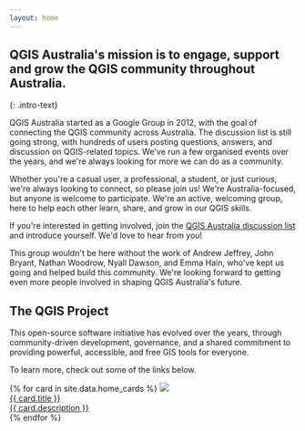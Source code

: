 ```yaml
---
layout: home
---
```


## QGIS Australia's mission is to engage, support and grow the QGIS community throughout Australia.
{: .intro-text}

QGIS Australia started as a Google Group in 2012, with the goal of connecting the QGIS community across Australia. The discussion list is still going strong, with hundreds of users posting questions, answers, and discussion on QGIS-related topics. We've run a few organised events over the years, and we're always looking for more we can do as a community.

Whether you're a casual user, a professional, a student, or just curious, we're always looking to connect, so please join us! We're Australia-focused, but anyone is welcome to participate. We're an active, welcoming group, here to help each other learn, share, and grow in our QGIS skills.

If you're interested in getting involved, join the <a href="https://groups.google.com/g/australian-qgis-user-group" target="_blank">QGIS Australia discussion list</a> and introduce yourself. We'd love to hear from you!

This group wouldn't be here without the work of Andrew Jeffrey, John Bryant, Nathan Woodrow, Nyall Dawson, and Emma Hain, who've kept us going and helped build this community. We're looking forward to getting even more people involved in shaping QGIS Australia's future.

<!-- If you're thinking about starting a QGIS group in your own country, we'd love to help you get started! -->

<div>
<h2>The QGIS Project</h2>
<p>This open-source software initiative has evolved over the years, through community-driven development, governance, and a shared commitment to providing powerful, accessible, and free GIS tools for everyone.</p>
<p>To learn more, check out some of the links below.</p>
    <div class="resource-grid">
        <div class="grid grid-cols-3">
    {% for card in site.data.home_cards %}
            <a class="resource-card" target="_blank" href="{{ card.link }}">
              <img src="/assets/img/home/{{ card.thumbnail }}" />
              <div class="resource-card-text">
                <div class="resource-title">{{ card.title }}</div>
                <div class="resource-desc">{{ card.description }}</div>
              </div>
            </a>
    {% endfor %}
        </div>
    </div>
  </div>